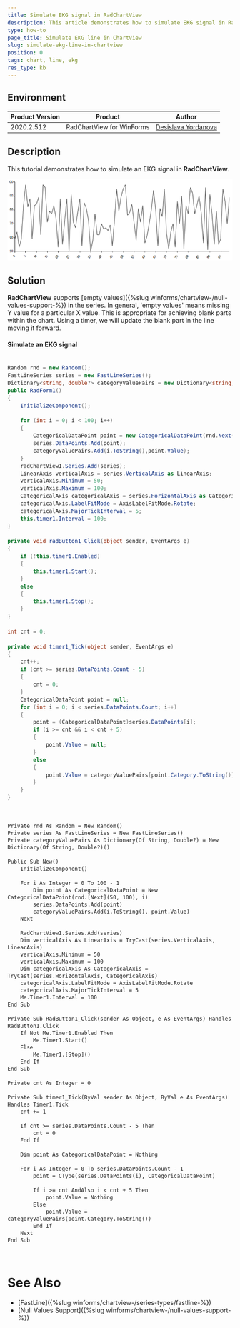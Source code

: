 ```yaml
---
title: Simulate EKG signal in RadChartView  
description: This article demonstrates how to simulate EKG signal in RadChartView 
type: how-to
page_title: Simulate EKG line in ChartView
slug: simulate-ekg-line-in-chartview
position: 0
tags: chart, line, ekg
res_type: kb
---
```


## Environment
 
|Product Version|Product|Author|
|----|----|----|
|2020.2.512|RadChartView for WinForms|[Desislava Yordanova](https://www.telerik.com/blogs/author/desislava-yordanova)|
 

## Description

This tutorial demonstrates how to simulate an EKG signal in **RadChartView**.

![simulate-ekg-line-in-chartview 001](images/simulate-ekg-line-in-chartview.gif)

## Solution 

**RadChartView** supports [empty values]({%slug winforms/chartview-/null-values-support-%}) in the series. In general, 'empty values' means missing Y value for a particular X value. This is appropriate for achieving blank parts within the chart. 
Using a timer, we will update the blank part in the line moving it forward.

#### Simulate an EKG signal

````C#

Random rnd = new Random();
FastLineSeries series = new FastLineSeries();
Dictionary<string, double?> categoryValuePairs = new Dictionary<string, double?>();
public RadForm1()
{
    InitializeComponent();                  
    
    for (int i = 0; i < 100; i++)
    {
        CategoricalDataPoint point = new CategoricalDataPoint(rnd.Next(50, 100), i);
        series.DataPoints.Add(point); 
        categoryValuePairs.Add(i.ToString(),point.Value);
    }
    radChartView1.Series.Add(series);
    LinearAxis verticalAxis = series.VerticalAxis as LinearAxis;
    verticalAxis.Minimum = 50;
    verticalAxis.Maximum = 100;
    CategoricalAxis categoricalAxis = series.HorizontalAxis as CategoricalAxis; 
    categoricalAxis.LabelFitMode = AxisLabelFitMode.Rotate;
    categoricalAxis.MajorTickInterval = 5;
    this.timer1.Interval = 100;
}

private void radButton1_Click(object sender, EventArgs e)
{
    if (!this.timer1.Enabled)
    {
        this.timer1.Start();
    }
    else
    { 
        this.timer1.Stop();
    }
}

int cnt = 0;

private void timer1_Tick(object sender, EventArgs e)
{
    cnt++;
    if (cnt >= series.DataPoints.Count - 5)
    {
        cnt = 0;
    }
    CategoricalDataPoint point = null;
    for (int i = 0; i < series.DataPoints.Count; i++)
    {
        point = (CategoricalDataPoint)series.DataPoints[i];
        if (i >= cnt && i < cnt + 5)
        {
            point.Value = null;
        }
        else
        {
            point.Value = categoryValuePairs[point.Category.ToString()];
        }
    }
}
    

````
````VB.NET

Private rnd As Random = New Random()
Private series As FastLineSeries = New FastLineSeries()
Private categoryValuePairs As Dictionary(Of String, Double?) = New Dictionary(Of String, Double?)()

Public Sub New()
    InitializeComponent()

    For i As Integer = 0 To 100 - 1
        Dim point As CategoricalDataPoint = New CategoricalDataPoint(rnd.[Next](50, 100), i)
        series.DataPoints.Add(point)
        categoryValuePairs.Add(i.ToString(), point.Value)
    Next

    RadChartView1.Series.Add(series)
    Dim verticalAxis As LinearAxis = TryCast(series.VerticalAxis, LinearAxis)
    verticalAxis.Minimum = 50
    verticalAxis.Maximum = 100
    Dim categoricalAxis As CategoricalAxis = TryCast(series.HorizontalAxis, CategoricalAxis)
    categoricalAxis.LabelFitMode = AxisLabelFitMode.Rotate
    categoricalAxis.MajorTickInterval = 5
    Me.Timer1.Interval = 100
End Sub

Private Sub RadButton1_Click(sender As Object, e As EventArgs) Handles RadButton1.Click
    If Not Me.Timer1.Enabled Then
        Me.Timer1.Start()
    Else
        Me.Timer1.[Stop]()
    End If
End Sub

Private cnt As Integer = 0

Private Sub timer1_Tick(ByVal sender As Object, ByVal e As EventArgs) Handles Timer1.Tick
    cnt += 1

    If cnt >= series.DataPoints.Count - 5 Then
        cnt = 0
    End If

    Dim point As CategoricalDataPoint = Nothing

    For i As Integer = 0 To series.DataPoints.Count - 1
        point = CType(series.DataPoints(i), CategoricalDataPoint)

        If i >= cnt AndAlso i < cnt + 5 Then
            point.Value = Nothing
        Else
            point.Value = categoryValuePairs(point.Category.ToString())
        End If
    Next
End Sub

    

````



# See Also

* [FastLine]({%slug winforms/chartview-/series-types/fastline-%})
* [Null Values Support]({%slug winforms/chartview-/null-values-support-%}) 

